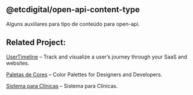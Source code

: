 ## @etcdigital/open-api-content-type

Alguns auxiliares para tipo de conteúdo para open-api.

## Related Project:
[UserTimeline](https://usertimeline.com) – Track and visualize a user’s journey through your SaaS and websites.

[Paletas de Cores](https://paletasdecores) – Color Palettes for Designers and Developers.

[Sistema para Clínicas](https://clinica.work) – Sistema para Clínicas.